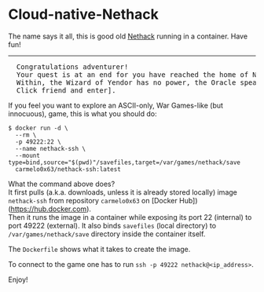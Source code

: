 # Cloud-native-Nethack
The name says it all, this is good old [Nethack](https://www.nethack.org/) running in a container. Have fun!

----

<pre>
  Congratulations adventurer!
  Your quest is at an end for you have reached the home of NetHack.
  Within, the Wizard of Yendor has no power, the Oracle speaks with utmost clarity, and the grid bugs do not bite.
  Click friend and enter].
</pre>

If you feel you want to explore an ASCII-only, War Games-like (but innocuous), game, this is what you should do:
```
$ docker run -d \
  --rm \
  -p 49222:22 \
  --name nethack-ssh \
  --mount type=bind,source="$(pwd)"/savefiles,target=/var/games/nethack/save 
  carmelo0x63/nethack-ssh:latest
```

What the command above does?<br/>
It first pulls (a.k.a. downloads, unless it is already stored locally) image `nethack-ssh` from repository `carmelo0x63` on [Docker Hub])(https://hub.docker.com).<br/>
Then it runs the image in a container while exposing its port 22 (internal) to port 49222 (external). It also binds `savefiles` (local directory) to `/var/games/nethack/save` directory inside the container itself.<br/>

The `Dockerfile` shows what it takes to create the image.<br/>

To connect to the game one has to run `ssh -p 49222 nethack@<ip_address>`.<br/>

Enjoy!
